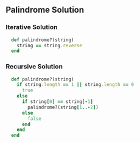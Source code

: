 ## Palindrome Solution

### Iterative Solution
```ruby
  def palindrome?(string)
    string == string.reverse
  end
```

### Recursive Solution

``` ruby
  def palindrome?(string)
    if string.length == 1 || string.length == 0
      true
    else
      if string[0] == string[-1]
        palindrome?(string[1..-2])
      else
        false
      end
    end
  end
```
